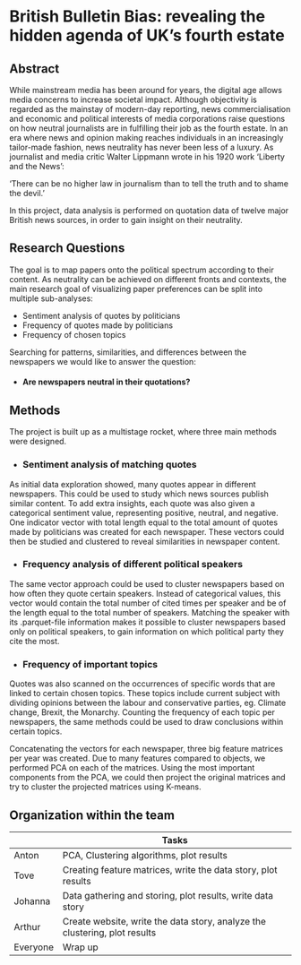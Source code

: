 # British Bulletin Bias: revealing the hidden agenda of UK’s fourth estate

  

## Abstract

  

While mainstream media has been around for years, the digital age allows media concerns to increase societal impact. Although objectivity is regarded as the mainstay of modern-day reporting, news commercialisation and economic and political interests of media corporations raise questions on how neutral journalists are in fulfilling their job as the fourth estate. In an era where news and opinion making reaches individuals in an increasingly tailor-made fashion, news neutrality has never been less of a luxury. As journalist and media critic Walter Lippmann wrote in his 1920 work ‘Liberty and the News’: 

‘There can be no higher law in journalism than to tell the truth and to shame the devil.’

In this project, data analysis is performed on quotation data of twelve major British news sources, in order to gain insight on their neutrality. 

## Research Questions

The goal is to map papers onto the political spectrum according to their content. As neutrality can be achieved on different fronts and contexts, the main research goal of visualizing paper preferences can be split into multiple sub-analyses:
-	Sentiment analysis of quotes by politicians
-	Frequency of quotes made by politicians
-	Frequency of chosen topics

Searching for patterns, similarities, and differences between the newspapers we would like to answer the question:
- #### Are newspapers neutral in their quotations?
  
## Methods

The project is built up as a multistage rocket, where three main methods were designed.

- ### Sentiment analysis of matching quotes
As initial data exploration showed, many quotes appear in different newspapers. This could be used to study which news sources publish similar content. To add extra insights, each quote was also given a categorical sentiment value, representing positive, neutral, and negative. One indicator vector with total length equal to the total amount of quotes made by politicians was created for each newspaper. These vectors could then be studied and clustered to reveal similarities in newspaper content.

- ### Frequency analysis of different political speakers

The same vector approach could be used to cluster newspapers based on how often they quote certain speakers. Instead of categorical values, this vector would contain the total number of cited times per speaker and be of the length equal to the total number of speakers. Matching the speaker with its .parquet-file information makes it possible to cluster newspapers based only on political speakers, to gain information on which political party they cite the most.

- ### Frequency of important topics
Quotes was also scanned on the occurrences of specific words that are linked to certain chosen topics. These topics include current subject with dividing opinions between the labour and conservative parties, eg. Climate change, Brexit, the Monarchy. Counting the frequency of each topic per newspapers, the same methods could be used to draw conclusions within certain topics.

Concatenating the vectors for each newspaper, three big feature matrices per year was created. Due to many features compared to objects, we performed PCA on each of the matrices. Using the most important components from the PCA, we could then project the original matrices and try to cluster the projected matrices using K-means.

## Organization within the team

|  | Tasks |
|--|--|
| Anton | PCA, Clustering algorithms, plot results |
| Tove| Creating feature matrices, write the data story, plot results  |
| Johanna | Data gathering and storing, plot results, write data story |   
| Arthur | Create website, write the data story, analyze the clustering, plot results |
| Everyone | Wrap up | 
